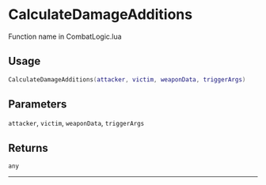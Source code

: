 # CalculateDamageAdditions
Function name in CombatLogic.lua
## Usage
```lua
CalculateDamageAdditions(attacker, victim, weaponData, triggerArgs)
```
## Parameters
`attacker`, `victim`, `weaponData`, `triggerArgs`
## Returns
`any`

---